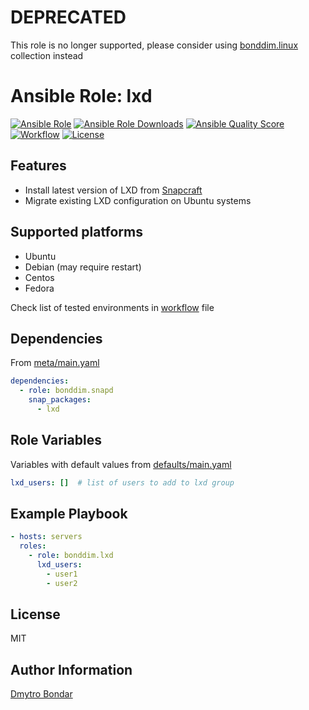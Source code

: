 # DEPRECATED

This role is no longer supported, please consider using [bonddim.linux](https://galaxy.ansible.com/bonddim/linux) collection instead

# Ansible Role: lxd

[![Ansible Role](https://img.shields.io/ansible/role/51734?label=galaxy&logo=ansible)](https://galaxy.ansible.com/bonddim/lxd)
[![Ansible Role Downloads](https://img.shields.io/ansible/role/d/51734?logo=ansible)](https://galaxy.ansible.com/bonddim/lxd)
[![Ansible Quality Score](https://img.shields.io/ansible/quality/51734?logo=ansible)](https://galaxy.ansible.com/bonddim/lxd)
[![Workflow](https://img.shields.io/github/workflow/status/bonddim/ansible-role-lxd/Molecule?logo=github)](https://github.com/bonddim/ansible-role-lxd/actions)
[![License](https://img.shields.io/github/license/bonddim/ansible-role-lxd)](https://github.com/bonddim/ansible-role-lxd/blob/main/LICENSE)

## Features
* Install latest version of LXD from [Snapcraft](https://snapcraft.io/store)
* Migrate existing LXD configuration on Ubuntu systems

## Supported platforms
* Ubuntu
* Debian (may require restart)
* Centos
* Fedora

Check list of tested environments in [workflow](https://github.com/bonddim/ansible-role-lxd/blob/main/.github/workflows/molecule.yaml) file

## Dependencies
From [meta/main.yaml](https://github.com/bonddim/ansible-role-lxd/blob/main/meta/main.yml)
```yaml
dependencies:
  - role: bonddim.snapd
    snap_packages:
      - lxd
```

## Role Variables
Variables with default values from [defaults/main.yaml](https://github.com/bonddim/ansible-role-lxd/blob/main/defaults/main.yaml)
```yaml
lxd_users: []  # list of users to add to lxd group
```

## Example Playbook
```yaml
- hosts: servers
  roles:
    - role: bonddim.lxd
      lxd_users:
        - user1
        - user2
```

## License
MIT

## Author Information
[Dmytro Bondar](https://github.com/bonddim)
